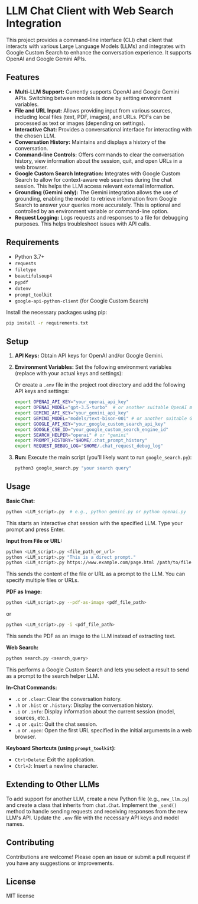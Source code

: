 # LLM Chat Client with Web Search Integration

This project provides a command-line interface (CLI) chat client that interacts with various Large Language Models (LLMs) and integrates with Google Custom Search to enhance the conversation experience.  It supports OpenAI and Google Gemini APIs.

## Features

* **Multi-LLM Support:**  Currently supports OpenAI and Google Gemini APIs.  Switching between models is done by setting environment variables.
* **File and URL Input:**  Allows providing input from various sources, including local files (text, PDF, images), and URLs.  PDFs can be processed as text or images (depending on settings).
* **Interactive Chat:**  Provides a conversational interface for interacting with the chosen LLM.
* **Conversation History:**  Maintains and displays a history of the conversation.
* **Command-line Controls:**  Offers commands to clear the conversation history, view information about the session, quit, and open URLs in a web browser.
* **Google Custom Search Integration:** Integrates with Google Custom Search to allow for context-aware web searches during the chat session. This helps the LLM access relevant external information.
* **Grounding (Gemini only):**  The Gemini integration allows the use of grounding, enabling the model to retrieve information from Google Search to answer your queries more accurately.  This is optional and controlled by an environment variable or command-line option.
* **Request Logging:** Logs requests and responses to a file for debugging purposes.  This helps troubleshoot issues with API calls.

## Requirements

* Python 3.7+
* `requests`
* `filetype`
* `beautifulsoup4`
* `pypdf`
* `dotenv`
* `prompt_toolkit`
* `google-api-python-client` (for Google Custom Search)

Install the necessary packages using pip:

```bash
pip install -r requirements.txt
```

## Setup

1. **API Keys:** Obtain API keys for OpenAI and/or Google Gemini.

2. **Environment Variables:** Set the following environment variables (replace with your actual keys and settings):

   Or create a `.env` file in the project root directory and add the following API keys and settings:

   ```bash
   export OPENAI_API_KEY="your_openai_api_key"
   export OPENAI_MODEL="gpt-3.5-turbo"  # or another suitable OpenAI model
   export GEMINI_API_KEY="your_gemini_api_key"
   export GEMINI_MODEL="models/text-bison-001" # or another suitable Gemini model
   export GOOGLE_API_KEY="your_google_custom_search_api_key"
   export GOOGLE_CSE_ID="your_google_custom_search_engine_id"
   export SEARCH_HELPER="openai" # or "gemini"
   export PROMPT_HISTORY="$HOME/.chat_prompt_history"
   export REQUEST_DEBUG_LOG="$HOME/.chat_request_debug_log"
   ```

3. **Run:** Execute the main script (you'll likely want to run `google_search.py`):

   ```bash
   python3 google_search.py "your search query"
   ```

## Usage

**Basic Chat:**

```bash
python <LLM_script>.py  # e.g., python gemini.py or python openai.py
```
This starts an interactive chat session with the specified LLM.  Type your prompt and press Enter.

**Input from File or URL:**

```bash
python <LLM_script>.py <file_path_or_url>
python <LLM_script>.py "This is a direct prompt."
python <LLM_script>.py https://www.example.com/page.html /path/to/file.txt
```
This sends the content of the file or URL as a prompt to the LLM. You can specify multiple files or
URLs.

**PDF as Image:**

```bash
python <LLM_script>.py --pdf-as-image <pdf_file_path>
```

or

```bash
python <LLM_script>.py -i <pdf_file_path>
```

This sends the PDF as an image to the LLM instead of extracting text.

**Web Search:**

```bash
python search.py <search_query>
```
This performs a Google Custom Search and lets you select a result to send as a prompt to the search
helper LLM.


**In-Chat Commands:**

* `.c` or `.clear`: Clear the conversation history.
* `.h` or `.hist` or `.history`: Display the conversation history.
* `.i` or `.info`: Display information about the current session (model, sources, etc.).
* `.q` or `.quit`: Quit the chat session.
* `.o` or `.open`: Open the first URL specified in the initial arguments in a web browser.

**Keyboard Shortcuts (using `prompt_toolkit`):**

* `Ctrl+Delete`: Exit the application.
* `Ctrl+J`: Insert a newline character.


## Extending to Other LLMs

To add support for another LLM, create a new Python file (e.g., `new_llm.py`) and create a class that inherits from `chat.Chat`.  Implement the `_send()` method to handle sending requests and receiving responses from the new LLM's API.  Update the `.env` file with the necessary API keys and model names.


## Contributing

Contributions are welcome!  Please open an issue or submit a pull request if you have any suggestions or improvements.


## License

MIT license

